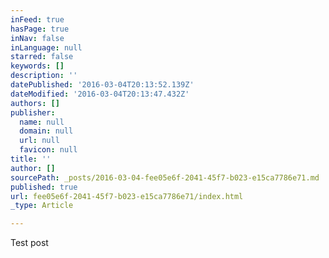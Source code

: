 ```yaml
---
inFeed: true
hasPage: true
inNav: false
inLanguage: null
starred: false
keywords: []
description: ''
datePublished: '2016-03-04T20:13:52.139Z'
dateModified: '2016-03-04T20:13:47.432Z'
authors: []
publisher:
  name: null
  domain: null
  url: null
  favicon: null
title: ''
author: []
sourcePath: _posts/2016-03-04-fee05e6f-2041-45f7-b023-e15ca7786e71.md
published: true
url: fee05e6f-2041-45f7-b023-e15ca7786e71/index.html
_type: Article

---
```

Test post